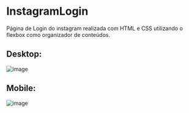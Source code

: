 # InstagramLogin
Página de Login do instagram realizada com HTML e CSS utilizando o flexbox como organizador de conteúdos.
## Desktop:
![image](https://user-images.githubusercontent.com/106601261/174689069-c2af4cd0-96b5-4d5f-ba6a-85d1bb78b28e.png)
## Mobile:
![image](https://user-images.githubusercontent.com/106601261/174689186-a7e0b585-2cfa-462e-93bc-465652822db2.png)
